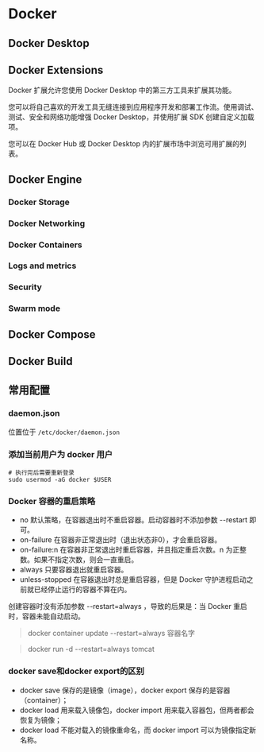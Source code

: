 # Docker

## Docker Desktop
## Docker Extensions
Docker 扩展允许您使用 Docker Desktop 中的第三方工具来扩展其功能。

您可以将自己喜欢的开发工具无缝连接到应用程序开发和部署工作流。使用调试、测试、安全和网络功能增强 Docker Desktop，并使用扩展 SDK 创建自定义加载项。

您可以在 Docker Hub 或 Docker Desktop 内的扩展市场中浏览可用扩展的列表。
## Docker Engine
### Docker Storage
### Docker Networking
### Docker Containers
### Logs and metrics
### Security
### Swarm mode
## Docker Compose
## Docker Build
## 常用配置
### daemon.json 
位置位于 `/etc/docker/daemon.json`

### 添加当前用户为 docker 用户

    # 执行完后需要重新登录
    sudo usermod -aG docker $USER

### Docker 容器的重启策略

* no
默认策略，在容器退出时不重启容器。启动容器时不添加参数 --restart 即可。
* on-failure
在容器非正常退出时（退出状态非0），才会重启容器。
* on-failure:n
在容器非正常退出时重启容器，并且指定重启次数。n 为正整数。如果不指定次数，则会一直重启。
* always
只要容器退出就重启容器。
* unless-stopped
在容器退出时总是重启容器，但是 Docker 守护进程启动之前就已经停止运行的容器不算在内。

创建容器时没有添加参数  --restart=always ，导致的后果是：当 Docker 重启时，容器未能自动启动。

> docker container update --restart=always 容器名字

> docker run -d --restart=always tomcat

### docker save和docker export的区别
* docker save 保存的是镜像（image），docker export 保存的是容器（container）；
* docker load 用来载入镜像包，docker import 用来载入容器包，但两者都会恢复为镜像；
* docker load 不能对载入的镜像重命名，而 docker import 可以为镜像指定新名称。
